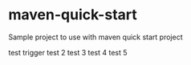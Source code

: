 # maven-quick-start
Sample project to use with maven quick start project

test trigger
test 2
test 3
test 4
test 5